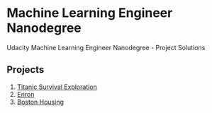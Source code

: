 # Machine Learning Engineer Nanodegree
Udacity Machine Learning Engineer Nanodegree - Project Solutions

## Projects

1. [Titanic Survival Exploration](https://github.com/ChrisParsonsDev/mlnd/tree/master/titanic_survival_exploration)
2. [Enron](https://github.com/ChrisParsonsDev/mlnd/tree/master/enron)
3. [Boston Housing](https://github.com/ChrisParsonsDev/mlnd/tree/master/boston_housing)
